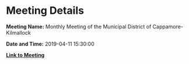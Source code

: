 # Meeting Details

**Meeting Name:** Monthly Meeting of the Municipal District of Cappamore-Kilmallock

**Date and Time:** 2019-04-11 15:30:00

**[Link to Meeting](https://www.limerick.ie/council/whats-on/monthly-meeting-municipal-district-cappamore-kilmallock-49)**
